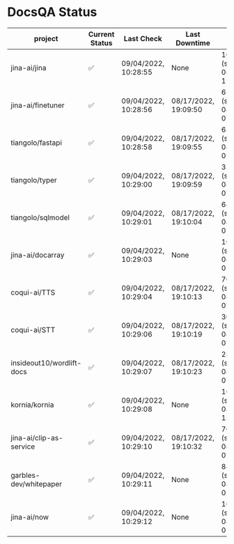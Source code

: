 # DocsQA Status

|         project         |Current Status|     Last Check     |   Last Downtime    |              % Uptime              |
|-------------------------|--------------|--------------------|--------------------|------------------------------------|
|jina-ai/jina             |✅            |09/04/2022, 10:28:55|None                |100.000 (since 08/29/2022, 11:24:14)|
|jina-ai/finetuner        |✅            |09/04/2022, 10:28:56|08/17/2022, 19:09:50|632.207 (since 08/15/2022, 07:09:42)|
|tiangolo/fastapi         |✅            |09/04/2022, 10:28:58|08/17/2022, 19:09:55|632.143 (since 08/15/2022, 07:09:42)|
|tiangolo/typer           |✅            |09/04/2022, 10:29:00|08/17/2022, 19:09:59|35.962 (since 08/15/2022, 07:09:42) |
|tiangolo/sqlmodel        |✅            |09/04/2022, 10:29:01|08/17/2022, 19:10:04|642.047 (since 08/15/2022, 07:09:42)|
|jina-ai/docarray         |✅            |09/04/2022, 10:29:03|None                |100.000 (since 08/24/2022, 01:39:12)|
|coqui-ai/TTS             |✅            |09/04/2022, 10:29:04|08/17/2022, 19:10:13|70.379 (since 08/15/2022, 07:09:42) |
|coqui-ai/STT             |✅            |09/04/2022, 10:29:06|08/17/2022, 19:10:19|307.991 (since 08/15/2022, 07:09:42)|
|insideout10/wordlift-docs|✅            |09/04/2022, 10:29:07|08/17/2022, 19:10:23|282.232 (since 08/15/2022, 07:09:42)|
|kornia/kornia            |✅            |09/04/2022, 10:29:08|None                |100.000 (since 08/30/2022, 13:49:49)|
|jina-ai/clip-as-service  |✅            |09/04/2022, 10:29:10|08/17/2022, 19:10:32|70.452 (since 08/15/2022, 07:09:42) |
|garbles-dev/whitepaper   |✅            |09/04/2022, 10:29:11|None                |84.760 (since 08/24/2022, 01:39:12) |
|jina-ai/now              |✅            |09/04/2022, 10:29:12|None                |100.000 (since 08/24/2022, 01:39:12)|
